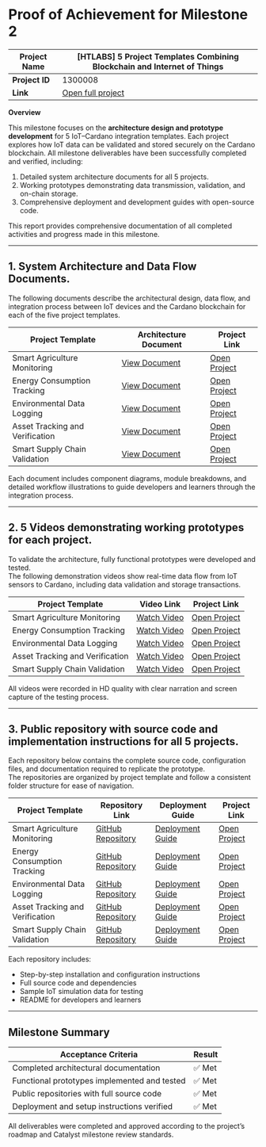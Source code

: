 # Proof of Achievement for Milestone 2

| **Project Name** | [HTLABS] 5 Project Templates Combining Blockchain and Internet of Things    |
| ---------------- | --------------------------------------------------------------------------- |
| **Project ID**   | 1300008                                                                     |
| **Link**         | [Open full project](https://milestones.projectcatalyst.io/projects/1300008) |

**Overview**

This milestone focuses on the **architecture design and prototype development** for 5 IoT–Cardano integration templates. Each project explores how IoT data can be validated and stored securely on the Cardano blockchain. All milestone deliverables have been successfully completed and verified, including:

1. Detailed system architecture documents for all 5 projects.
2. Working prototypes demonstrating data transmission, validation, and on-chain storage.
3. Comprehensive deployment and development guides with open-source code.

This report provides comprehensive documentation of all completed activities and progress made in this milestone.

---

## **1. System Architecture and Data Flow Documents.**

The following documents describe the architectural design, data flow, and integration process between IoT devices and the Cardano blockchain for each of the five project templates.

| **Project Template**            | **Architecture Document** | **Project Link**  |
| ------------------------------- | ------------------------- | ----------------- |
| Smart Agriculture Monitoring    | [View Document](#)        | [Open Project](#) |
| Energy Consumption Tracking     | [View Document](#)        | [Open Project](#) |
| Environmental Data Logging      | [View Document](#)        | [Open Project](#) |
| Asset Tracking and Verification | [View Document](#)        | [Open Project](#) |
| Smart Supply Chain Validation   | [View Document](#)        | [Open Project](#) |

Each document includes component diagrams, module breakdowns, and detailed workflow illustrations to guide developers and learners through the integration process.

---

## **2. 5 Videos demonstrating working prototypes for each project.**

To validate the architecture, fully functional prototypes were developed and tested.  
The following demonstration videos show real-time data flow from IoT sensors to Cardano, including data validation and storage transactions.

| **Project Template**            | **Video Link**   | **Project Link**  |
| ------------------------------- | ---------------- | ----------------- |
| Smart Agriculture Monitoring    | [Watch Video](#) | [Open Project](#) |
| Energy Consumption Tracking     | [Watch Video](#) | [Open Project](#) |
| Environmental Data Logging      | [Watch Video](#) | [Open Project](#) |
| Asset Tracking and Verification | [Watch Video](#) | [Open Project](#) |
| Smart Supply Chain Validation   | [Watch Video](#) | [Open Project](#) |

All videos were recorded in HD quality with clear narration and screen capture of the testing process.

---

## **3. Public repository with source code and implementation instructions for all 5 projects.**

Each repository below contains the complete source code, configuration files, and documentation required to replicate the prototype.  
The repositories are organized by project template and follow a consistent folder structure for ease of navigation.

| **Project Template**            | **Repository Link**    | **Deployment Guide**  | **Project Link**  |
| ------------------------------- | ---------------------- | --------------------- | ----------------- |
| Smart Agriculture Monitoring    | [GitHub Repository](#) | [Deployment Guide](#) | [Open Project](#) |
| Energy Consumption Tracking     | [GitHub Repository](#) | [Deployment Guide](#) | [Open Project](#) |
| Environmental Data Logging      | [GitHub Repository](#) | [Deployment Guide](#) | [Open Project](#) |
| Asset Tracking and Verification | [GitHub Repository](#) | [Deployment Guide](#) | [Open Project](#) |
| Smart Supply Chain Validation   | [GitHub Repository](#) | [Deployment Guide](#) | [Open Project](#) |

Each repository includes:

- Step-by-step installation and configuration instructions
- Full source code and dependencies
- Sample IoT simulation data for testing
- README for developers and learners

---

## **Milestone Summary**

| **Acceptance Criteria**                      | **Result** |
| -------------------------------------------- | ---------- |
| Completed architectural documentation        | ✅ Met     |
| Functional prototypes implemented and tested | ✅ Met     |
| Public repositories with full source code    | ✅ Met     |
| Deployment and setup instructions verified   | ✅ Met     |

All deliverables were completed and approved according to the project’s roadmap and Catalyst milestone review standards.
